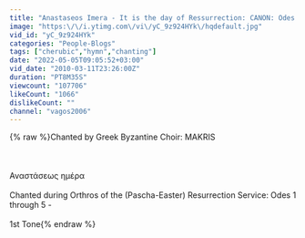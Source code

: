 ```yaml
---
title: "Anastaseos Imera - It is the day of Ressurrection: CANON: Odes 1 through 5 (1st Tone)"
image: "https:\/\/i.ytimg.com\/vi\/yC_9z924HYk\/hqdefault.jpg"
vid_id: "yC_9z924HYk"
categories: "People-Blogs"
tags: ["cherubic","hymn","chanting"]
date: "2022-05-05T09:05:52+03:00"
vid_date: "2010-03-11T23:26:00Z"
duration: "PT8M35S"
viewcount: "107706"
likeCount: "1066"
dislikeCount: ""
channel: "vagos2006"
---
```

{% raw %}Chanted by Greek Byzantine Choir: MAKRIS<br /><br /><br /><br />Αναστάσεως ημέρα<br /><br />Chanted during Orthros of the (Pascha-Easter) Resurrection Service: Odes 1 through 5 -<br /><br />1st Tone{% endraw %}
